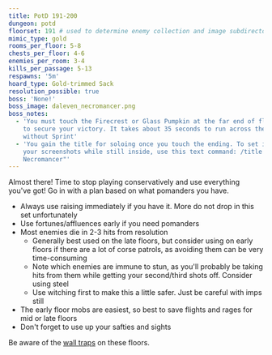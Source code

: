 ```yaml
---
title: PotD 191-200
dungeon: potd
floorset: 191 # used to determine enemy collection and image subdirectory
mimic_type: gold
rooms_per_floor: 5-8
chests_per_floor: 4-6
enemies_per_room: 3-4
kills_per_passage: 5-13
respawns: '5m'
hoard_type: Gold-trimmed Sack
resolution_possible: true
boss: 'None!'
boss_image: daleven_necromancer.png
boss_notes:
  - 'You must touch the Firecrest or Glass Pumpkin at the far end of floor 200
    to secure your victory. It takes about 35 seconds to run across the floor
    without Sprint'
  - 'You gain the title for soloing once you touch the ending. To set it for
    your screenshots while still inside, use this text command: /title set "The
    Necromancer"'
---
```


Almost there! Time to stop playing conservatively and use everything you've
got! Go in with a plan based on what pomanders you have.

* Always use raising immediately if you have it. More do not drop in this set
  unfortunately
* Use fortunes/affluences early if you need pomanders
* Most enemies die in 2-3 hits from resolution
  * Generally best used on the late floors, but consider using on early floors
    if there are a lot of corse patrols, as avoiding them can be very
    time-consuming
  * Note which enemies are immune to stun, as you'll probably be taking hits
    from them while getting your second/third shots off. Consider using steel
  * Use witching first to make this a little safer. Just be careful with imps
    still
* The early floor mobs are easiest, so best to save flights and rages for mid
  or late floors
* Don't forget to use up your safties and sights

Be aware of the [wall traps](/wall_traps.html#potd-151-199) on these floors.
